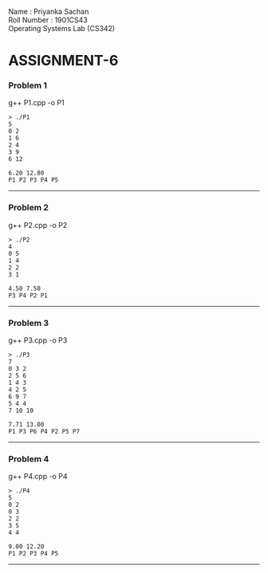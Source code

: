 Name : Priyanka Sachan  
Roll Number : 1901CS43  
Operating Systems Lab (CS342)  

# ASSIGNMENT-6

### Problem 1
g++ P1.cpp -o P1
```
> ./P1
5
0 2
1 6
2 4
3 9
6 12

6.20 12.80
P1 P2 P3 P4 P5
```
---

### Problem 2
g++ P2.cpp -o P2
```
> ./P2
4
0 5
1 4
2 2
3 1

4.50 7.50
P3 P4 P2 P1
```
---

### Problem 3
g++ P3.cpp -o P3
```
> ./P3
7
0 3 2
2 5 6
1 4 3
4 2 5
6 9 7
5 4 4
7 10 10

7.71 13.00
P1 P3 P6 P4 P2 P5 P7
```
---

### Problem 4
g++ P4.cpp -o P4
```
> ./P4
5
0 2
0 3
2 2
3 5
4 4

9.00 12.20
P1 P2 P3 P4 P5
```
---